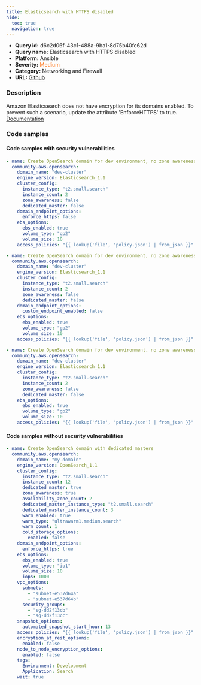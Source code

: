 ```yaml
---
title: Elasticsearch with HTTPS disabled
hide:
  toc: true
  navigation: true
---
```


<style>
  .highlight .hll {
    background-color: #ff171742;
  }
  .md-content {
    max-width: 1100px;
    margin: 0 auto;
  }
</style>

-   **Query id:** d6c2d06f-43c1-488a-9ba1-8d75b40fc62d
-   **Query name:** Elasticsearch with HTTPS disabled
-   **Platform:** Ansible
-   **Severity:** <span style="color:#ff7213">Medium</span>
-   **Category:** Networking and Firewall
-   **URL:** [Github](https://github.com/Checkmarx/kics/tree/master/assets/queries/ansible/aws/elasticsearch_with_https_disabled)

### Description
Amazon Elasticsearch does not have encryption for its domains enabled. To prevent such a scenario, update the attribute 'EnforceHTTPS' to true.<br>
[Documentation](https://docs.ansible.com/ansible/devel/collections/community/aws/opensearch_module.html)

### Code samples
#### Code samples with security vulnerabilities
```yaml title="Positive test num. 1 - yaml file" hl_lines="11"
- name: Create OpenSearch domain for dev environment, no zone awareness, no dedicated masters
  community.aws.opensearch:
    domain_name: "dev-cluster"
    engine_version: Elasticsearch_1.1
    cluster_config:
      instance_type: "t2.small.search"
      instance_count: 2
      zone_awareness: false
      dedicated_master: false
    domain_endpoint_options:
      enforce_https: false
    ebs_options:
      ebs_enabled: true
      volume_type: "gp2"
      volume_size: 10
    access_policies: "{{ lookup('file', 'policy.json') | from_json }}"

```
```yaml title="Positive test num. 2 - yaml file" hl_lines="10"
- name: Create OpenSearch domain for dev environment, no zone awareness, no dedicated masters
  community.aws.opensearch:
    domain_name: "dev-cluster"
    engine_version: Elasticsearch_1.1
    cluster_config:
      instance_type: "t2.small.search"
      instance_count: 2
      zone_awareness: false
      dedicated_master: false
    domain_endpoint_options:
      custom_endpoint_enabled: false
    ebs_options:
      ebs_enabled: true
      volume_type: "gp2"
      volume_size: 10
    access_policies: "{{ lookup('file', 'policy.json') | from_json }}"

```
```yaml title="Positive test num. 3 - yaml file" hl_lines="2"
- name: Create OpenSearch domain for dev environment, no zone awareness, no dedicated masters
  community.aws.opensearch:
    domain_name: "dev-cluster"
    engine_version: Elasticsearch_1.1
    cluster_config:
      instance_type: "t2.small.search"
      instance_count: 2
      zone_awareness: false
      dedicated_master: false
    ebs_options:
      ebs_enabled: true
      volume_type: "gp2"
      volume_size: 10
    access_policies: "{{ lookup('file', 'policy.json') | from_json }}"

```


#### Code samples without security vulnerabilities
```yaml title="Negative test num. 1 - yaml file"
- name: Create OpenSearch domain with dedicated masters
  community.aws.opensearch:
    domain_name: "my-domain"
    engine_version: OpenSearch_1.1
    cluster_config:
      instance_type: "t2.small.search"
      instance_count: 12
      dedicated_master: true
      zone_awareness: true
      availability_zone_count: 2
      dedicated_master_instance_type: "t2.small.search"
      dedicated_master_instance_count: 3
      warm_enabled: true
      warm_type: "ultrawarm1.medium.search"
      warm_count: 1
      cold_storage_options:
        enabled: false
    domain_endpoint_options:
      enforce_https: true
    ebs_options:
      ebs_enabled: true
      volume_type: "io1"
      volume_size: 10
      iops: 1000
    vpc_options:
      subnets:
        - "subnet-e537d64a"
        - "subnet-e537d64b"
      security_groups:
        - "sg-dd2f13cb"
        - "sg-dd2f13cc"
    snapshot_options:
      automated_snapshot_start_hour: 13
    access_policies: "{{ lookup('file', 'policy.json') | from_json }}"
    encryption_at_rest_options:
      enabled: false
    node_to_node_encryption_options:
      enabled: false
    tags:
      Environment: Development
      Application: Search
    wait: true

```
